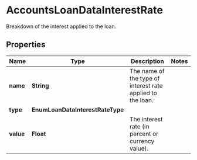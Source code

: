 

# AccountsLoanDataInterestRate

Breakdown of the interest applied to the loan.

## Properties

| Name | Type | Description | Notes |
|------------ | ------------- | ------------- | -------------|
|**name** | **String** | The name of the type of interest rate applied to the loan. |  |
|**type** | **EnumLoanDataInterestRateType** |  |  |
|**value** | **Float** | The interest rate (in percent or currency value). |  |



